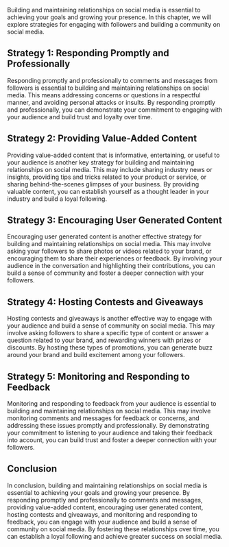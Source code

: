 
Building and maintaining relationships on social media is essential to achieving your goals and growing your presence. In this chapter, we will explore strategies for engaging with followers and building a community on social media.

Strategy 1: Responding Promptly and Professionally
--------------------------------------------------

Responding promptly and professionally to comments and messages from followers is essential to building and maintaining relationships on social media. This means addressing concerns or questions in a respectful manner, and avoiding personal attacks or insults. By responding promptly and professionally, you can demonstrate your commitment to engaging with your audience and build trust and loyalty over time.

Strategy 2: Providing Value-Added Content
-----------------------------------------

Providing value-added content that is informative, entertaining, or useful to your audience is another key strategy for building and maintaining relationships on social media. This may include sharing industry news or insights, providing tips and tricks related to your product or service, or sharing behind-the-scenes glimpses of your business. By providing valuable content, you can establish yourself as a thought leader in your industry and build a loyal following.

Strategy 3: Encouraging User Generated Content
----------------------------------------------

Encouraging user generated content is another effective strategy for building and maintaining relationships on social media. This may involve asking your followers to share photos or videos related to your brand, or encouraging them to share their experiences or feedback. By involving your audience in the conversation and highlighting their contributions, you can build a sense of community and foster a deeper connection with your followers.

Strategy 4: Hosting Contests and Giveaways
------------------------------------------

Hosting contests and giveaways is another effective way to engage with your audience and build a sense of community on social media. This may involve asking followers to share a specific type of content or answer a question related to your brand, and rewarding winners with prizes or discounts. By hosting these types of promotions, you can generate buzz around your brand and build excitement among your followers.

Strategy 5: Monitoring and Responding to Feedback
-------------------------------------------------

Monitoring and responding to feedback from your audience is essential to building and maintaining relationships on social media. This may involve monitoring comments and messages for feedback or concerns, and addressing these issues promptly and professionally. By demonstrating your commitment to listening to your audience and taking their feedback into account, you can build trust and foster a deeper connection with your followers.

Conclusion
----------

In conclusion, building and maintaining relationships on social media is essential to achieving your goals and growing your presence. By responding promptly and professionally to comments and messages, providing value-added content, encouraging user generated content, hosting contests and giveaways, and monitoring and responding to feedback, you can engage with your audience and build a sense of community on social media. By fostering these relationships over time, you can establish a loyal following and achieve greater success on social media.
